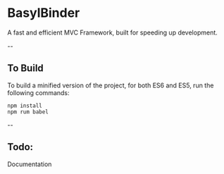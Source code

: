 # BasylBinder
A fast and efficient MVC Framework, built for speeding up development.

--

## To Build

To build a minified version of the project, for both ES6 and ES5, run the following commands:

```
npm install
npm rum babel
```

--

## Todo:

Documentation
